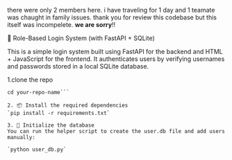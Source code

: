 there were only 2 members here. i have traveling for 1 day and 1 teamate was chaught in family issues. thank you for review this codebase but this itself was incompelete. **we are sorry**!!

🔐 Role-Based Login System (with FastAPI + SQLite)

This is a simple login system built using FastAPI for the backend and HTML + JavaScript for the frontend. It authenticates users by verifying usernames and passwords stored in a local SQLite database.

1.clone the repo
```git clone https://github.com/your-username/your-repo-name.git
cd your-repo-name```

2. 📦 Install the required dependencies
`pip install -r requirements.txt`

3. 🧱 Initialize the database
You can run the helper script to create the user.db file and add users manually:

`python user_db.py`